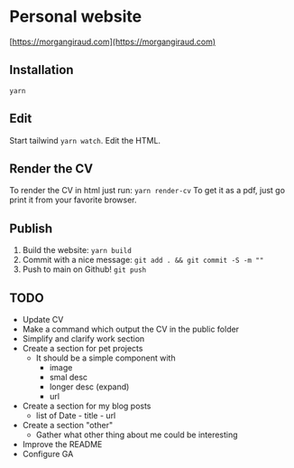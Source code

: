 # Personal website

[https://morgangiraud.com](https://morgangiraud.com)

## Installation

`yarn`

## Edit

Start tailwind `yarn watch`. Edit the HTML.

## Render the CV

To render the CV in html just run: `yarn render-cv`
To get it as a pdf, just go print it from your favorite browser.

## Publish

1. Build the website: `yarn build`
2. Commit with a nice message: `git add . && git commit -S -m ""`
3. Push to main on Github! `git push`

## TODO

- Update CV
- Make a command which output the CV in the public folder
- Simplify and clarify work section
- Create a section for pet projects
  - It should be a simple component with
    - image
    - smal desc
    - longer desc (expand)
    - url
- Create a section for my blog posts
  - list of Date - title - url
- Create a section "other"
  - Gather what other thing about me could be interesting
- Improve the README
- Configure GA
